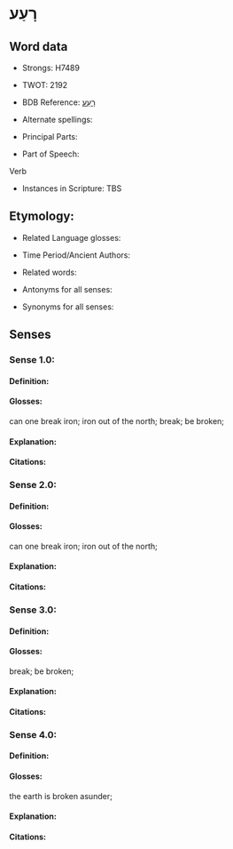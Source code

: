 # רָעַע

<!-- Status: S2="NeedsEdits" -->
<!-- Lexica used for edits:   -->

## Word data

* Strongs: H7489

* TWOT: 2192

* BDB Reference: [רָעַע](rc://en/bdb/dict/t.dr.aa)

* Alternate spellings:

* Principal Parts:

* Part of Speech:

Verb

* Instances in Scripture: TBS

## Etymology:

* Related Language glosses:

* Time Period/Ancient Authors:

* Related words:

* Antonyms for all senses:

* Synonyms for all senses:

## Senses

### Sense 1.0:

#### Definition:

#### Glosses:

can one break iron; iron out of the north; break; be broken; 

#### Explanation:

#### Citations:



### Sense 2.0:

#### Definition:

#### Glosses:

can one break iron; iron out of the north; 

#### Explanation:

#### Citations:



### Sense 3.0:

#### Definition:

#### Glosses:

break; be broken; 

#### Explanation:

#### Citations:



### Sense 4.0:

#### Definition:

#### Glosses:

the earth is broken asunder; 

#### Explanation:

#### Citations:



